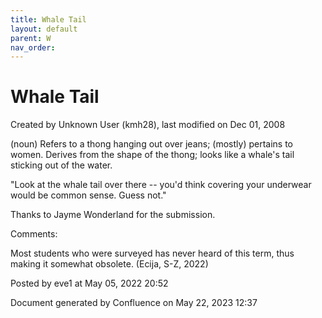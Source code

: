 ```yaml
---
title: Whale Tail
layout: default
parent: W
nav_order:
---
```


# Whale Tail

Created by  Unknown User (kmh28), last modified on Dec 01, 2008

(noun) Refers to a thong hanging out over jeans; (mostly) pertains to women. Derives from the shape of the thong; looks like a whale's tail sticking out of the water.

&quot;Look at the whale tail over there -- you'd think covering your underwear would be common sense. Guess not.&quot;

Thanks to Jayme Wonderland for the submission. 

Comments:

Most students who were surveyed has never heard of this term, thus making it somewhat obsolete. (Ecija, S-Z, 2022)

Posted by eve1 at May 05, 2022 20:52

Document generated by Confluence on May 22, 2023 12:37


